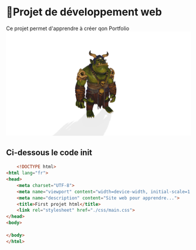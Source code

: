 # 🚀Projet de développement web
Ce projet permet d'apprendre à créer qon Portfolio
![Troll](./asset/grand%20troll.png)

## Ci-dessous le code init
```html
    <!DOCTYPE html>
<html lang="fr">
<head>
    <meta charset="UTF-8">
    <meta name="viewport" content="width=device-width, initial-scale=1.0">
    <meta name="description" content="Site web pour apprendre...">
    <title>First projet html</title>
    <link rel="stylesheet" href="./css/main.css">
</head>
<body>
    
</body>
</html>
```
